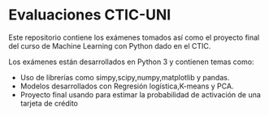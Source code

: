 # Evaluaciones CTIC-UNI
Este repositorio contiene los exámenes tomados así como el proyecto final del curso de Machine Learning con Python dado en el CTIC.

Los exámenes están desarrollados en Python 3 y contienen temas como:
- Uso de librerías como simpy,scipy,numpy,matplotlib y pandas.
- Modelos desarrollados con Regresión logística,K-means  y PCA.
- Proyecto final usando para estimar la probabilidad de activación de una tarjeta de crédito
